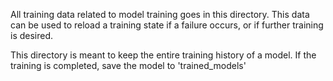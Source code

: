 All training data related to model training goes in this directory. This data can be used to reload a training state if a failure occurs, or if further training is desired.

This directory is meant to keep the entire training history of a model. If the training is completed, save the model to 'trained_models'